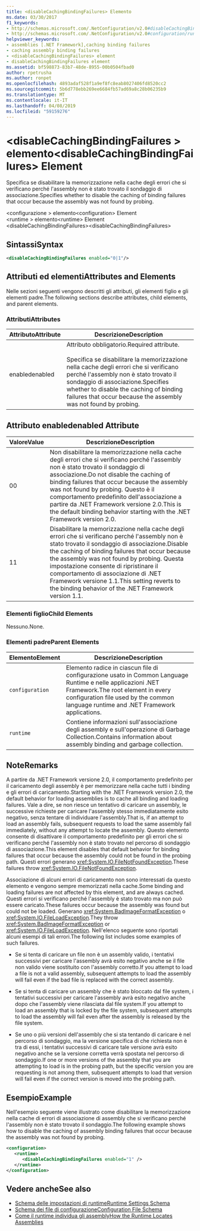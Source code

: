 ```yaml
---
title: <disableCachingBindingFailures> Elemento
ms.date: 03/30/2017
f1_keywords:
- http://schemas.microsoft.com/.NetConfiguration/v2.0#disableCachingBindingFailures
- http://schemas.microsoft.com/.NetConfiguration/v2.0#configuration/runtime/disableCachingBindingFailures
helpviewer_keywords:
- assemblies [.NET Framework],caching binding failures
- caching assembly binding failures
- <disableCachingBindingFailures> element
- disableCachingBindingFailures element
ms.assetid: bf598873-83b7-48de-8955-00b0504fbad0
author: rpetrusha
ms.author: ronpet
ms.openlocfilehash: 4893adaf528f1a9ef8fc8eab8027406fd8520cc2
ms.sourcegitcommit: 5b6d778ebb269ee6684fb57ad69a8c28b06235b9
ms.translationtype: MT
ms.contentlocale: it-IT
ms.lasthandoff: 04/08/2019
ms.locfileid: "59159276"
---
```

# <a name="disablecachingbindingfailures-element"></a><span data-ttu-id="8acc2-102">\<disableCachingBindingFailures > elemento</span><span class="sxs-lookup"><span data-stu-id="8acc2-102">\<disableCachingBindingFailures> Element</span></span>
<span data-ttu-id="8acc2-103">Specifica se disabilitare la memorizzazione nella cache degli errori che si verificano perché l'assembly non è stato trovato il sondaggio di associazione.</span><span class="sxs-lookup"><span data-stu-id="8acc2-103">Specifies whether to disable the caching of binding failures that occur because the assembly was not found by probing.</span></span>  
  
 <span data-ttu-id="8acc2-104">\<configurazione > elemento</span><span class="sxs-lookup"><span data-stu-id="8acc2-104">\<configuration> Element</span></span>  
<span data-ttu-id="8acc2-105">\<runtime > elemento</span><span class="sxs-lookup"><span data-stu-id="8acc2-105">\<runtime> Element</span></span>  
<span data-ttu-id="8acc2-106">\<disableCachingBindingFailures></span><span class="sxs-lookup"><span data-stu-id="8acc2-106">\<disableCachingBindingFailures></span></span>  
  
## <a name="syntax"></a><span data-ttu-id="8acc2-107">Sintassi</span><span class="sxs-lookup"><span data-stu-id="8acc2-107">Syntax</span></span>  
  
```xml  
<disableCachingBindingFailures enabled="0|1"/>  
```  
  
## <a name="attributes-and-elements"></a><span data-ttu-id="8acc2-108">Attributi ed elementi</span><span class="sxs-lookup"><span data-stu-id="8acc2-108">Attributes and Elements</span></span>  
 <span data-ttu-id="8acc2-109">Nelle sezioni seguenti vengono descritti gli attributi, gli elementi figlio e gli elementi padre.</span><span class="sxs-lookup"><span data-stu-id="8acc2-109">The following sections describe attributes, child elements, and parent elements.</span></span>  
  
### <a name="attributes"></a><span data-ttu-id="8acc2-110">Attributi</span><span class="sxs-lookup"><span data-stu-id="8acc2-110">Attributes</span></span>  
  
|<span data-ttu-id="8acc2-111">Attributo</span><span class="sxs-lookup"><span data-stu-id="8acc2-111">Attribute</span></span>|<span data-ttu-id="8acc2-112">Descrizione</span><span class="sxs-lookup"><span data-stu-id="8acc2-112">Description</span></span>|  
|---------------|-----------------|  
|<span data-ttu-id="8acc2-113">enabled</span><span class="sxs-lookup"><span data-stu-id="8acc2-113">enabled</span></span>|<span data-ttu-id="8acc2-114">Attributo obbligatorio.</span><span class="sxs-lookup"><span data-stu-id="8acc2-114">Required attribute.</span></span><br /><br /> <span data-ttu-id="8acc2-115">Specifica se disabilitare la memorizzazione nella cache degli errori che si verificano perché l'assembly non è stato trovato il sondaggio di associazione.</span><span class="sxs-lookup"><span data-stu-id="8acc2-115">Specifies whether to disable the caching of binding failures that occur because the assembly was not found by probing.</span></span>|  
  
## <a name="enabled-attribute"></a><span data-ttu-id="8acc2-116">Attributo enabled</span><span class="sxs-lookup"><span data-stu-id="8acc2-116">enabled Attribute</span></span>  
  
|<span data-ttu-id="8acc2-117">Valore</span><span class="sxs-lookup"><span data-stu-id="8acc2-117">Value</span></span>|<span data-ttu-id="8acc2-118">Descrizione</span><span class="sxs-lookup"><span data-stu-id="8acc2-118">Description</span></span>|  
|-----------|-----------------|  
|<span data-ttu-id="8acc2-119">0</span><span class="sxs-lookup"><span data-stu-id="8acc2-119">0</span></span>|<span data-ttu-id="8acc2-120">Non disabilitare la memorizzazione nella cache degli errori che si verificano perché l'assembly non è stato trovato il sondaggio di associazione.</span><span class="sxs-lookup"><span data-stu-id="8acc2-120">Do not disable the caching of binding failures that occur because the assembly was not found by probing.</span></span> <span data-ttu-id="8acc2-121">Questo è il comportamento predefinito dell'associazione a partire da .NET Framework versione 2.0.</span><span class="sxs-lookup"><span data-stu-id="8acc2-121">This is the default binding behavior starting with the .NET Framework version 2.0.</span></span>|  
|<span data-ttu-id="8acc2-122">1</span><span class="sxs-lookup"><span data-stu-id="8acc2-122">1</span></span>|<span data-ttu-id="8acc2-123">Disabilitare la memorizzazione nella cache degli errori che si verificano perché l'assembly non è stato trovato il sondaggio di associazione.</span><span class="sxs-lookup"><span data-stu-id="8acc2-123">Disable the caching of binding failures that occur because the assembly was not found by probing.</span></span> <span data-ttu-id="8acc2-124">Questa impostazione consente di ripristinare il comportamento di associazione di .NET Framework versione 1.1.</span><span class="sxs-lookup"><span data-stu-id="8acc2-124">This setting reverts to the binding behavior of the .NET Framework version 1.1.</span></span>|  
  
### <a name="child-elements"></a><span data-ttu-id="8acc2-125">Elementi figlio</span><span class="sxs-lookup"><span data-stu-id="8acc2-125">Child Elements</span></span>  
 <span data-ttu-id="8acc2-126">Nessuno.</span><span class="sxs-lookup"><span data-stu-id="8acc2-126">None.</span></span>  
  
### <a name="parent-elements"></a><span data-ttu-id="8acc2-127">Elementi padre</span><span class="sxs-lookup"><span data-stu-id="8acc2-127">Parent Elements</span></span>  
  
|<span data-ttu-id="8acc2-128">Elemento</span><span class="sxs-lookup"><span data-stu-id="8acc2-128">Element</span></span>|<span data-ttu-id="8acc2-129">Descrizione</span><span class="sxs-lookup"><span data-stu-id="8acc2-129">Description</span></span>|  
|-------------|-----------------|  
|`configuration`|<span data-ttu-id="8acc2-130">Elemento radice in ciascun file di configurazione usato in Common Language Runtime e nelle applicazioni .NET Framework.</span><span class="sxs-lookup"><span data-stu-id="8acc2-130">The root element in every configuration file used by the common language runtime and .NET Framework applications.</span></span>|  
|`runtime`|<span data-ttu-id="8acc2-131">Contiene informazioni sull'associazione degli assembly e sull'operazione di Garbage Collection.</span><span class="sxs-lookup"><span data-stu-id="8acc2-131">Contains information about assembly binding and garbage collection.</span></span>|  
  
## <a name="remarks"></a><span data-ttu-id="8acc2-132">Note</span><span class="sxs-lookup"><span data-stu-id="8acc2-132">Remarks</span></span>  
 <span data-ttu-id="8acc2-133">A partire da .NET Framework versione 2.0, il comportamento predefinito per il caricamento degli assembly è per memorizzare nella cache tutti i binding e gli errori di caricamento.</span><span class="sxs-lookup"><span data-stu-id="8acc2-133">Starting with the .NET Framework version 2.0, the default behavior for loading assemblies is to cache all binding and loading failures.</span></span> <span data-ttu-id="8acc2-134">Vale a dire, se non riesce un tentativo di caricare un assembly, le successive richieste per caricare l'assembly stesso immediatamente esito negativo, senza tentare di individuare l'assembly.</span><span class="sxs-lookup"><span data-stu-id="8acc2-134">That is, if an attempt to load an assembly fails, subsequent requests to load the same assembly fail immediately, without any attempt to locate the assembly.</span></span> <span data-ttu-id="8acc2-135">Questo elemento consente di disattivare il comportamento predefinito per gli errori che si verificano perché l'assembly non è stato trovato nel percorso di sondaggio di associazione.</span><span class="sxs-lookup"><span data-stu-id="8acc2-135">This element disables that default behavior for binding failures that occur because the assembly could not be found in the probing path.</span></span> <span data-ttu-id="8acc2-136">Questi errori generano <xref:System.IO.FileNotFoundException>.</span><span class="sxs-lookup"><span data-stu-id="8acc2-136">These failures throw <xref:System.IO.FileNotFoundException>.</span></span>  
  
 <span data-ttu-id="8acc2-137">Associazione di alcuni errori di caricamento non sono interessati da questo elemento e vengono sempre memorizzati nella cache.</span><span class="sxs-lookup"><span data-stu-id="8acc2-137">Some binding and loading failures are not affected by this element, and are always cached.</span></span> <span data-ttu-id="8acc2-138">Questi errori si verificano perché l'assembly è stato trovato ma non può essere caricato.</span><span class="sxs-lookup"><span data-stu-id="8acc2-138">These failures occur because the assembly was found but could not be loaded.</span></span> <span data-ttu-id="8acc2-139">Generano <xref:System.BadImageFormatException> o <xref:System.IO.FileLoadException>.</span><span class="sxs-lookup"><span data-stu-id="8acc2-139">They throw <xref:System.BadImageFormatException> or <xref:System.IO.FileLoadException>.</span></span> <span data-ttu-id="8acc2-140">Nell'elenco seguente sono riportati alcuni esempi di tali errori.</span><span class="sxs-lookup"><span data-stu-id="8acc2-140">The following list includes some examples of such failures.</span></span>  
  
-   <span data-ttu-id="8acc2-141">Se si tenta di caricare un file non è un assembly valido, i tentativi successivi per caricare l'assembly avrà esito negativo anche se il file non valido viene sostituito con l'assembly corretto.</span><span class="sxs-lookup"><span data-stu-id="8acc2-141">If you attempt to load a file is not a valid assembly, subsequent attempts to load the assembly will fail even if the bad file is replaced with the correct assembly.</span></span>  
  
-   <span data-ttu-id="8acc2-142">Se si tenta di caricare un assembly che è stato bloccato dal file system, i tentativi successivi per caricare l'assembly avrà esito negativo anche dopo che l'assembly viene rilasciata dal file system.</span><span class="sxs-lookup"><span data-stu-id="8acc2-142">If you attempt to load an assembly that is locked by the file system, subsequent attempts to load the assembly will fail even after the assembly is released by the file system.</span></span>  
  
-   <span data-ttu-id="8acc2-143">Se uno o più versioni dell'assembly che si sta tentando di caricare è nel percorso di sondaggio, ma la versione specifica di che richiesta non è tra di essi, i tentativi successivi di caricare tale versione avrà esito negativo anche se la versione corretta verrà spostata nel percorso di sondaggio.</span><span class="sxs-lookup"><span data-stu-id="8acc2-143">If one or more versions of the assembly that you are attempting to load is in the probing path, but the specific version you are requesting is not among them, subsequent attempts to load that version will fail even if the correct version is moved into the probing path.</span></span>  
  
## <a name="example"></a><span data-ttu-id="8acc2-144">Esempio</span><span class="sxs-lookup"><span data-stu-id="8acc2-144">Example</span></span>  
 <span data-ttu-id="8acc2-145">Nell'esempio seguente viene illustrato come disabilitare la memorizzazione nella cache di errori di associazione di assembly che si verificano perché l'assembly non è stato trovato il sondaggio.</span><span class="sxs-lookup"><span data-stu-id="8acc2-145">The following example shows how to disable the caching of assembly binding failures that occur because the assembly was not found by probing.</span></span>  
  
```xml  
<configuration>  
   <runtime>  
      <disableCachingBindingFailures enabled="1" />  
   </runtime>  
</configuration>  
```  
  
## <a name="see-also"></a><span data-ttu-id="8acc2-146">Vedere anche</span><span class="sxs-lookup"><span data-stu-id="8acc2-146">See also</span></span>

- [<span data-ttu-id="8acc2-147">Schema delle impostazioni di runtime</span><span class="sxs-lookup"><span data-stu-id="8acc2-147">Runtime Settings Schema</span></span>](../../../../../docs/framework/configure-apps/file-schema/runtime/index.md)
- [<span data-ttu-id="8acc2-148">Schema dei file di configurazione</span><span class="sxs-lookup"><span data-stu-id="8acc2-148">Configuration File Schema</span></span>](../../../../../docs/framework/configure-apps/file-schema/index.md)
- [<span data-ttu-id="8acc2-149">Come il runtime individua gli assembly</span><span class="sxs-lookup"><span data-stu-id="8acc2-149">How the Runtime Locates Assemblies</span></span>](../../../../../docs/framework/deployment/how-the-runtime-locates-assemblies.md)
